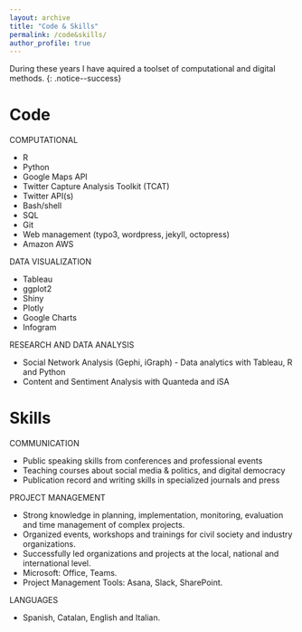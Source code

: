 ```yaml
---
layout: archive
title: "Code & Skills"
permalink: /code&skills/
author_profile: true
---
```


During these years I have aquired a toolset of computational and digital methods.
{: .notice--success}


Code
======

COMPUTATIONAL
- R			
- Python
- Google Maps API
- Twitter Capture Analysis Toolkit (TCAT)
- Twitter API(s)
- Bash/shell
- SQL
- Git
- Web management (typo3, wordpress, jekyll, octopress)
- Amazon AWS

DATA VISUALIZATION	
- Tableau
- ggplot2
- Shiny
- Plotly
- Google Charts
- Infogram

RESEARCH AND DATA ANALYSIS
- Social Network Analysis (Gephi, iGraph) - Data analytics with Tableau, R and Python
- Content and Sentiment Analysis with Quanteda and iSA


Skills
======

COMMUNICATION		
- Public speaking skills from conferences and professional events
- Teaching courses about social media & politics, and digital democracy
- Publication record and writing skills in specialized journals and press

PROJECT MANAGEMENT
- Strong knowledge in planning, implementation, monitoring, evaluation and time management of complex projects.
- Organized events, workshops and trainings for civil society and industry organizations.
- Successfully led organizations and projects at the local, national and international level.
- Microsoft: Office, Teams.
- Project Management Tools: Asana, Slack, SharePoint.
	
LANGUAGES
- Spanish, Catalan, English and Italian.




